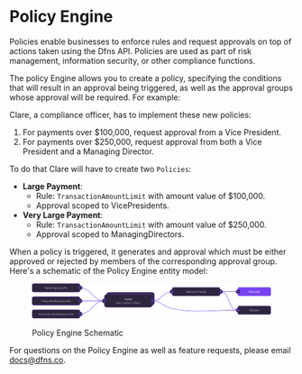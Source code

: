 # Policy Engine

Policies enable businesses to enforce rules and request approvals on top of actions taken using the Dfns API.  Policies are used as part of risk management, information security, or other compliance functions.&#x20;

The policy Engine allows you to create a policy, specifying the conditions that will result in an approval being triggered, as well as the approval groups whose approval will be required.  For example:

Clare, a compliance officer, has to implement these new policies:

1. For payments over $100,000, request approval from a Vice President.
2. For payments over $250,000, request approval from both a Vice President and a Managing Director.

To do that Clare will have to create two `Policies`:

* **Large Payment**:&#x20;
  * Rule: `TransactionAmountLimit` with amount value of $100,000.
  * Approval scoped to VicePresidents.
* **Very Large Payment**:
  * Rule: `TransactionAmountLimit` with amount value of $250,000.
  * Approval scoped to ManagingDirectors.

When a policy is triggered, it generates and approval which must be either approved or rejected by members of the corresponding approval group.  Here's a schematic of the Policy Engine entity model:&#x20;

<figure><img src="../../.gitbook/assets/image (8).png" alt=""><figcaption><p>Policy Engine Schematic</p></figcaption></figure>

For questions on the Policy Engine as well as feature requests, please email [docs@dfns.co](mailto:docs@dfns.co).&#x20;

